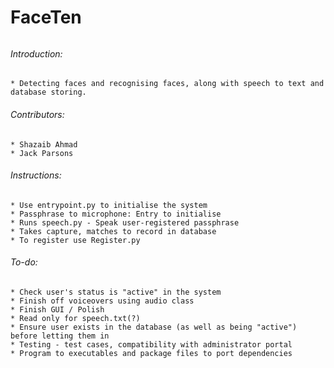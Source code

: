 # FaceTen 

######
###### Introduction:
	* Detecting faces and recognising faces, along with speech to text and database storing. 

###### Contributors:
	* Shazaib Ahmad
	* Jack Parsons

###### Instructions:
	* Use entrypoint.py to initialise the system
	* Passphrase to microphone: Entry to initialise 
	* Runs speech.py - Speak user-registered passphrase
	* Takes capture, matches to record in database
	* To register use Register.py
	

###### To-do:
	* Check user's status is "active" in the system
	* Finish off voiceovers using audio class
	* Finish GUI / Polish
	* Read only for speech.txt(?)
	* Ensure user exists in the database (as well as being "active") before letting them in
	* Testing - test cases, compatibility with administrator portal
	* Program to executables and package files to port dependencies



